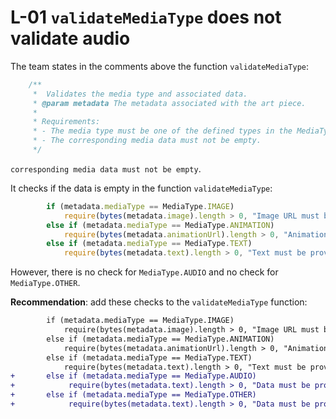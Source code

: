# L-01 `validateMediaType` does not validate audio

The team states in the comments above the function `validateMediaType`:
```javascript
    /**
     *  Validates the media type and associated data.
     * @param metadata The metadata associated with the art piece.
     *
     * Requirements:
     * - The media type must be one of the defined types in the MediaType enum.
     * - The corresponding media data must not be empty.
     */
```
`corresponding media data must not be empty`.

It checks if the data is empty in the function `validateMediaType`:
```javascript
        if (metadata.mediaType == MediaType.IMAGE)
            require(bytes(metadata.image).length > 0, "Image URL must be provided");
        else if (metadata.mediaType == MediaType.ANIMATION)
            require(bytes(metadata.animationUrl).length > 0, "Animation URL must be provided");
        else if (metadata.mediaType == MediaType.TEXT)
            require(bytes(metadata.text).length > 0, "Text must be provided");
```

However, there is no check for `MediaType.AUDIO` and no check for `MediaType.OTHER`.

**Recommendation**: add these checks to the `validateMediaType` function:
```diff
        if (metadata.mediaType == MediaType.IMAGE)
            require(bytes(metadata.image).length > 0, "Image URL must be provided");
        else if (metadata.mediaType == MediaType.ANIMATION)
            require(bytes(metadata.animationUrl).length > 0, "Animation URL must be provided");
        else if (metadata.mediaType == MediaType.TEXT)
            require(bytes(metadata.text).length > 0, "Text must be provided");
+	    else if (metadata.mediaType == MediaType.AUDIO)
+            require(bytes(metadata.text).length > 0, "Data must be provided");
+	    else if (metadata.mediaType == MediaType.OTHER)
+            require(bytes(metadata.text).length > 0, "Data must be provided");
```


